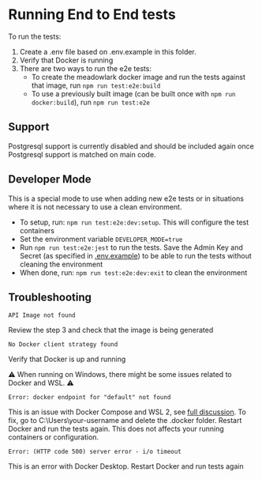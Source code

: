 # Running End to End tests

To run the tests:

1. Create a .env file based on .env.example in this folder.
2. Verify that Docker is running
3. There are two ways to run the e2e tests:
   - To create the meadowlark docker image and run the tests against that image, run `npm run test:e2e:build`
   - To use a previously built image (can be built once with `npm run docker:build`), run `npm run test:e2e`

## Support

Postgresql support is currently disabled and should be included again once Postgresql support is matched on main code.

## Developer Mode

This is a special mode to use when adding new e2e tests or in situations where it is not necessary to use a clean environment.

- To setup, run: `npm run test:e2e:dev:setup`. This will configure the test containers
- Set the environment variable `DEVELOPER_MODE=true`
- Run `npm run test:e2e:jest` to run the tests. Save the Admin Key and Secret (as specified in [.env.example](./setup/.env.example)) to be able to run the tests
without cleaning the environment
- When done, run: `npm run test:e2e:dev:exit` to clean the environment

## Troubleshooting

`API Image not found`

Review the step 3 and check that the image is being generated

`No Docker client strategy found`

Verify that Docker is up and running

:warning: When running on Windows, there might be some issues related to Docker and WSL. :warning:

`Error: docker endpoint for "default" not found`

This is an issue with Docker Compose and WSL 2, see [full discussion](https://github.com/docker/compose/issues/9956).
To fix, go to C:\Users\your-username and delete the .docker folder. Restart Docker and run the tests again. This does not affects your running containers or configuration.

`Error: (HTTP code 500) server error - i/o timeout`

This is an error with Docker Desktop. Restart Docker and run tests again

